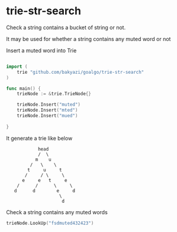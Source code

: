 # trie-str-search

Check a string contains a bucket of string or not.

It may be used for whether a string contains any muted word or not


Insert a muted word into Trie
```go

import (
    trie "github.com/bakyazi/goalgo/trie-str-search"
)

func main() {
    trieNode := &trie.TrieNode{}

    trieNode.Insert("muted")
    trieNode.Insert("mted")
    trieNode.Insert("mued")
    
}
```

It generate a trie like below

```
            head
            /  \
           m    u
         /   \    \
        t     u     t
       /     / \     \
      e     e   t     e 
    /      /      \     \
   d      d        e     d
                    \
                     d
```

Check a string contains any muted words

```go
trieNode.LookUp("fsdmuted432423")
```
